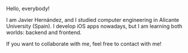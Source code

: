 Hello, everybody! 

I am Javier Hernández, and I studied computer engineering in Alicante University (Spain). 
I develop iOS apps nowadays, but I am learning both worlds: backend and frontend.

If you want to collaborate with me, feel free to contact with me!

<!---
javierhs/javierhs is a ✨ special ✨ repository because its `README.md` (this file) appears on your GitHub profile.
You can click the Preview link to take a look at your changes.
--->
